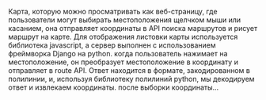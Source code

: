 Карта, которую можно просматривать как веб-страницу, где пользователи могут выбирать местоположения щелчком мыши или касанием, она отправляет координаты в API поиска маршрутов и рисует маршрут на карте. Для отображения листовки карты используется библиотека javascript, а сервер выполнен с использованием фреймворка Django на python. когда пользователь нажимает на местоположение, он преобразует местоположение в координату и отправляет в route API. Ответ находится в формате, закодированном в полилинии, и, используя библиотеку полилиний python, мы декодируем ответ и извлекаем координаты. после выборки координаты…
